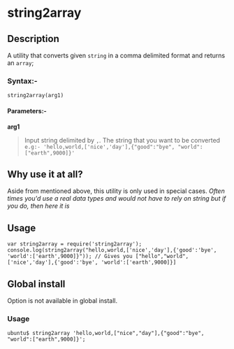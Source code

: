 # string2array
## Description
A utility that converts given `string` in a comma delimited format and returns an `array`;

### Syntax:-
`string2array(arg1)`

#### Parameters:-
**arg1**  

> Input string delimited by `,`. The string that you want to be converted<br>`e.g:- 'hello,world,['nice','day'],{"good":"bye", "world":["earth",9000]}'`

## Why use it at all?
Aside from mentioned above, this utility is only used in special cases. _Often times you'd use a real data types and would not have to rely on string but if you do, then here it is_

## Usage

```
var string2array = require('string2array');
console.log(string2array("hello,world,['nice','day'],{'good':'bye', 'world':['earth',9000]}")); // Gives you ["hello","world",['nice','day'],{'good':'bye', 'world':['earth',9000]}]
```

## Global install
Option is not available in global install.

### Usage
`ubuntu$ string2array 'hello,world,["nice","day"],{"good":"bye", "world":["earth",9000]}';`
